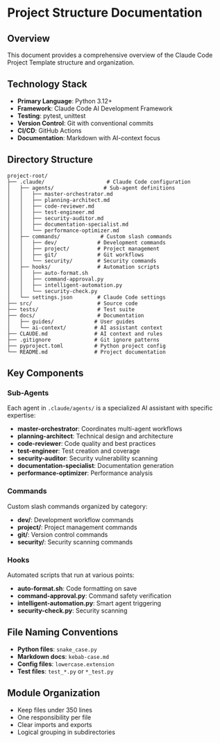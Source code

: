 # Project Structure Documentation

## Overview
This document provides a comprehensive overview of the Claude Code Project Template structure and organization.

## Technology Stack
- **Primary Language**: Python 3.12+
- **Framework**: Claude Code AI Development Framework
- **Testing**: pytest, unittest
- **Version Control**: Git with conventional commits
- **CI/CD**: GitHub Actions
- **Documentation**: Markdown with AI-context focus

## Directory Structure

```
project-root/
├── .claude/                    # Claude Code configuration
│   ├── agents/                # Sub-agent definitions
│   │   ├── master-orchestrator.md
│   │   ├── planning-architect.md
│   │   ├── code-reviewer.md
│   │   ├── test-engineer.md
│   │   ├── security-auditor.md
│   │   ├── documentation-specialist.md
│   │   └── performance-optimizer.md
│   ├── commands/             # Custom slash commands
│   │   ├── dev/             # Development commands
│   │   ├── project/         # Project management
│   │   ├── git/             # Git workflows
│   │   └── security/        # Security commands
│   ├── hooks/               # Automation scripts
│   │   ├── auto-format.sh
│   │   ├── command-approval.py
│   │   ├── intelligent-automation.py
│   │   └── security-check.py
│   └── settings.json        # Claude Code settings
├── src/                     # Source code
├── tests/                   # Test suite
├── docs/                    # Documentation
│   ├── guides/             # User guides
│   └── ai-context/         # AI assistant context
├── CLAUDE.md               # AI context and rules
├── .gitignore              # Git ignore patterns
├── pyproject.toml          # Python project config
└── README.md               # Project documentation
```

## Key Components

### Sub-Agents
Each agent in `.claude/agents/` is a specialized AI assistant with specific expertise:
- **master-orchestrator**: Coordinates multi-agent workflows
- **planning-architect**: Technical design and architecture
- **code-reviewer**: Code quality and best practices
- **test-engineer**: Test creation and coverage
- **security-auditor**: Security vulnerability scanning
- **documentation-specialist**: Documentation generation
- **performance-optimizer**: Performance analysis

### Commands
Custom slash commands organized by category:
- **dev/**: Development workflow commands
- **project/**: Project management commands
- **git/**: Version control commands
- **security/**: Security scanning commands

### Hooks
Automated scripts that run at various points:
- **auto-format.sh**: Code formatting on save
- **command-approval.py**: Command safety verification
- **intelligent-automation.py**: Smart agent triggering
- **security-check.py**: Security scanning

## File Naming Conventions
- **Python files**: `snake_case.py`
- **Markdown docs**: `kebab-case.md`
- **Config files**: `lowercase.extension`
- **Test files**: `test_*.py` or `*_test.py`

## Module Organization
- Keep files under 350 lines
- One responsibility per file
- Clear imports and exports
- Logical grouping in subdirectories